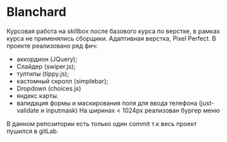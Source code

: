 # Blanchard
Курсовая работа на skillbox после базового курса по верстке, в рамках курса не применялись сборщики.
Адаптивная верстка, Pixel Perfect.
В проекте реализовано ряд фич:
  - аккордион (JQuery);
  - Слайдер (swiper.js);
  - тултипы (tippy.js);
  - кастомный скролл (simplebar);
  - Dropdown (choices.js)
  - яндекс карты.
  - валидация формы и маскирования поля для ввода телефона (just-validate и inputmask)
На ширинах < 1024px реализован бургер меню

В данном репозитории есть только один commit т.к весь проект пушился в gitLab. 
